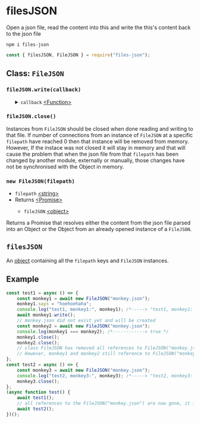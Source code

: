 # filesJSON
Open a json file, read the content into this and write the this's content back to the json file
<pre><code>npm i files-json</code></pre>

```javascript
const { filesJSON, FileJSON } = require("files-json");
```
<h2>Class: <code>FileJSON</code></h2>
<h3><code>fileJSON.write(callback)</code></h3>
<ul>
	<details>
		<summary>
			<code>callback</code> <a href="https://developer.mozilla.org/en-US/docs/Web/JavaScript/Reference/Global_Objects/Function">&lt;Function&gt;</a>
		</summary>
		<ul>
		<details>
			<summary>
				<code>err</code> <a href="https://developer.mozilla.org/en-US/docs/Web/JavaScript/Reference/Global_Objects/Error">&lt;Error&gt;</a>
			</summary>
			The <code>err</code> is <a href="https://developer.mozilla.org/en-US/docs/Web/JavaScript/Data_structures#Null_type">Null</a> or return the <a href="https://developer.mozilla.org/en-US/docs/Web/JavaScript/Reference/Global_Objects/Error">&lt;Error&gt;</a> generated from <a href="https://nodejs.org/dist/latest-v12.x/docs/api/fs.html#fs_fs_writefile_file_data_options_callback">fs.writeFile()</a>.
		</details>
	</ul>
	The <code>callback</code> will be executed when all content from <code>fileJSON</code> has been written to the json file.
	</details>
</ul>
<h3><code>fileJSON.close()</code></h3>
Instances from <code>FileJSON</code> should be closed when done reading and writing to that file. If number of connections from an instance of <code>FileJSON</code> at a specific <code>filepath</code> have reached 0 then that instance will be removed from memory. However, If the instace was not closed it will stay in memory and that will cause the problem that when the json file from that <code>filepath</code> has been changed by another module, externally or manually, those changes have not be synchronised with the Object in memory.
<h3><code>new FileJSON(filepath)</code></h3>
<ul>
    <li><code>filepath</code> <a href="https://developer.mozilla.org/en-US/docs/Web/JavaScript/Data_structures#String_type">&lt;string&gt;</a></li>
    <li>Returns <a href="https://developer.mozilla.org/en-US/docs/Web/JavaScript/Reference/Global_Objects/Promise">&lt;Promise&gt;</a></li>
    <ul>
        <li><code>fileJSON</code> <a href="https://developer.mozilla.org/en-US/docs/Web/JavaScript/Reference/Global_Objects/Object">&lt;object&gt;</a></li>
    </ul>
</ul>
Returns a Promise that resolves either the content from the json file parsed into an Object or the Object from an already opened instance of a <code>FileJSON</code>.
<h2><code>filesJSON</code></h2>
An <a href="https://developer.mozilla.org/en-US/docs/Web/JavaScript/Reference/Global_Objects/Object">object</a> containing all the <code>filepath</code> keys and <code>FileJSON</code> instances.
<h2>Example</h2>

```javascript
const test1 = async () => {
    const monkey1 = await new FileJSON("monkey.json");
    monkey1.says = "hoehoehaha";
    console.log("test1, monkey1:", monkey1); /*-----> "test1, monkey1: FileJSON { says: 'hoehoehaha' }" */
    await monkey1.write();
    // monkey.json did not exist yet and will be created
    const monkey2 = await new FileJSON("monkey.json");
    console.log(monkey1 === monkey2); /*------------> true */
    monkey1.close();
    monkey2.close();
    // class FileJSON has removed all references to FileJSON("monkey.json")
    // However, monkey1 and monkey2 still reference to FileJSON("monkey.json")
};
const test2 = async () => {
    const monkey3 = await new FileJSON("monkey.json");
    console.log("test2, monkey3:", monkey3); /*-----> "test2, monkey3: FileJSON { says: 'hoehoehaha' }" */
    monkey3.close();
};
(async function test() {
    await test1();
    // all references to the FileJSON("monkey.json") are now gone, it is garbage collected
    await test2();
})();
```